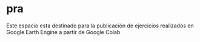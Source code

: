# pra

Este espacio esta destinado para la publicación de ejercicios realizados en Google Earth Engine a partir de Google Colab
